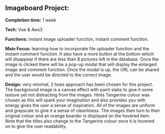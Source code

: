 ## Imageboard Project:

**Completion time:** 1 week

**Tech:** Vue & Aws3

**Functions:** instant image uploader function, instant comment function.

**Main Focus:**
learning how to incorporate file uploader function and the instant comment function.
It also have a more button at the bottom which will disappear if there are less than 8 pictures left in the database.
Once the image is clicked there will be a pop-up modal that will display the enlarged image and comment function.
Once the modal is up, the URL can be shared and the user would be directed to the correct image.

**Design:**
very minimal, 2 hues approach has been chosen for this project.
The background image is a canvas effect with paint slabs to give it some texture yet not distracting from the images.
Hints Tangerine colour was chosen as this will spark your imagination and also provides you with energy gives the user a sense of inspiration.
All of the images are uniform and grayscale to give it a sense of cleanliness.
The images then turn to their original colour and an orange boarder is displayed on the hovered item.
Note that the titles also change to the Tangerine colour once it is hovered on to give the user readability.
